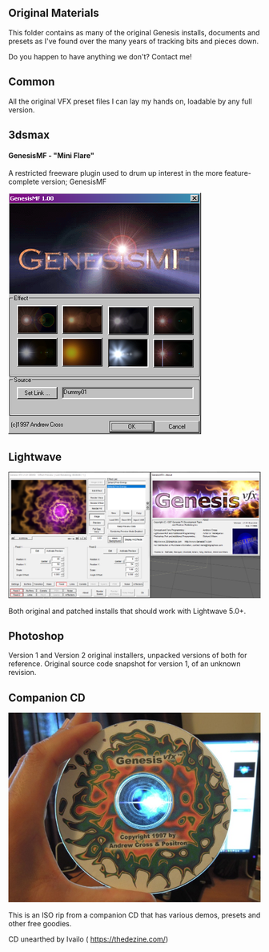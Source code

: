 ## Original Materials

This folder contains as many of the original Genesis installs, documents and presets as I've found over the many years of tracking bits and pieces down.

Do you happen to have anything we don't? Contact me! 

## Common

All the original VFX preset files I can lay my hands on, loadable by any full version.

## 3dsmax

#### GenesisMF - "Mini Flare"

A restricted freeware plugin used to drum up interest in the more feature-complete version; GenesisMF 

![genesismf ui](3dsmax/GenesisMF/GenesisMF_ui.png)


## Lightwave

![lightwave ui](../Images/ui_lightwave.png)

Both original and patched installs that should work with Lightwave 5.0+. 


## Photoshop

Version 1 and Version 2 original installers, unpacked versions of both for reference. Original source code snapshot for version 1, of an unknown revision.


## Companion CD

![picture of companion CD](PromoCD/genesis-vfxcd.jpg)

This is an ISO rip from a companion CD that has various demos, presets and other free goodies.

CD unearthed by Ivailo ( https://thedezine.com/) 

